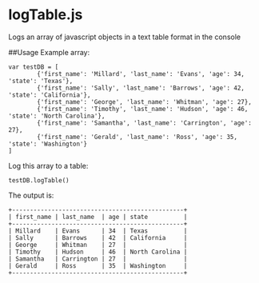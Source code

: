 logTable.js
===========

Logs an array of javascript objects in a text table format in the console

##Usage
Example array:
```
var testDB = [
        {'first_name': 'Millard', 'last_name': 'Evans', 'age': 34, 'state': 'Texas'},
        {'first_name': 'Sally', 'last_name': 'Barrows', 'age': 42, 'state': 'California'},
        {'first_name': 'George', 'last_name': 'Whitman', 'age': 27},
        {'first_name': 'Timothy', 'last_name': 'Hudson', 'age': 46, 'state': 'North Carolina'},
        {'first_name': 'Samantha', 'last_name': 'Carrington', 'age': 27},
        {'first_name': 'Gerald', 'last_name': 'Ross', 'age': 35, 'state': 'Washington'}
]
```

Log this array to a table:
```
testDB.logTable()
```

The output is:
```
+------------------------------------------------+
| first_name | last_name  | age | state          |
+------------------------------------------------+
| Millard    | Evans      | 34  | Texas          |
| Sally      | Barrows    | 42  | California     |
| George     | Whitman    | 27  |                |
| Timothy    | Hudson     | 46  | North Carolina |
| Samantha   | Carrington | 27  |                |
| Gerald     | Ross       | 35  | Washington     |
+------------------------------------------------+
```
